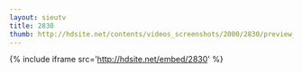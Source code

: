 ```yaml
---
layout: sieutv
title: 2830
thumb: http://hdsite.net/contents/videos_screenshots/2000/2830/preview_360p.mp4.jpg
---
```

{% include iframe src='http://hdsite.net/embed/2830' %}
 
